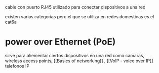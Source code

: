 cable con puerto RJ45 utilizado para conectar dispositivos a una red

existen varias categorias pero el que se utiliza en redes domesticas es el cat6a
# power over Ethernet (PoE)
sirve para aliementar ciertos dispositivos en una red como camaras, wireless access points, [[Basics of networking]] , [[VoIP - voice over IP]] telefonos IP
